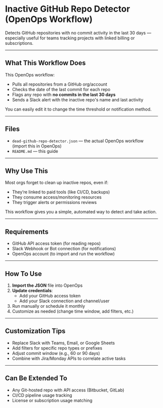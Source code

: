 # Inactive GitHub Repo Detector (OpenOps Workflow)

Detects GitHub repositories with no commit activity in the last 30 days — especially useful for teams tracking projects with linked billing or subscriptions.

---

## What This Workflow Does

This OpenOps workflow:
- Pulls all repositories from a GitHub org/account
- Checks the date of the last commit for each repo
- Flags any repo with **no commits in the last 30 days**
- Sends a Slack alert with the inactive repo's name and last activity

You can easily edit it to change the time threshold or notification method.

---

## Files

- `dead-github-repo-detector.json` — the actual OpenOps workflow (import this in OpenOps)
- `README.md` — this guide

---

## Why Use This

Most orgs forget to clean up inactive repos, even if:
- They’re linked to paid tools (like CI/CD, backups)
- They consume access/monitoring resources
- They trigger alerts or permissions reviews

This workflow gives you a simple, automated way to detect and take action.

---

## Requirements

- GitHub API access token (for reading repos)
- Slack Webhook or Bot connection (for notifications)
- OpenOps account (to import and run the workflow)

---

## How To Use

1. **Import the JSON** file into OpenOps
2. **Update credentials**:
   - Add your GitHub access token
   - Add your Slack connection and channel/user
3. Run manually or schedule it monthly
4. Customize as needed (change time window, add filters, etc.)

---

## Customization Tips

- Replace Slack with Teams, Email, or Google Sheets
- Add filters for specific repo types or prefixes
- Adjust commit window (e.g., 60 or 90 days)
- Combine with Jira/Monday APIs to correlate active tasks

---

## Can Be Extended To

- Any Git-hosted repo with API access (Bitbucket, GitLab)
- CI/CD pipeline usage tracking
- License or subscription usage matching
